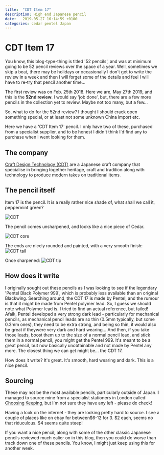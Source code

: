 ```yaml
---
title:  "CDT Item 17"
description: High end Japanese pencil
date:   2019-05-27 16:14:59 +0100
categories: cedar pentel Japan
---
```


# CDT Item 17

You know, this blog-type-thing is titled '52 pencils', and was at minimum going
to be 52 pencil reviews over the space of a year. Well, sometimes we skip a beat,
there may be holidays or occasionally I don't get to write the review in a week and
then I will forget some of the details and feel I will have to re-try that pencil
another time...

The first review was on Feb. 25th 2018. Here we are, May 27th 2019, and this is
the **52nd review**. I would say 'job done', but, there are a few more pencils in
the collection yet to review. Maybe not too many, but a few...

So, what to do for the 52nd review? I thought I should crack open something special,
or at least not some unknown China import etc.

Here we have a 'CDT Item 17' pencil. I only have two of these, purchased from a
specialist supplier, and to be honest I didn't think I'd find any to purchase when
I went looking for them.

## The company

[Craft Design Technology (CDT)](http://www.craftdesigntechnology.co.jp) are a
Japanese craft company that specialise in bringing together heritage, craft and
tradition along with technology to produce modern takes on traditional items.

## The pencil itself

Item 17 is the pencil. It is a really rather nice shade of, what shall we call it,
peppermint green?

![CDT]({{site.url}}/images/CDT.jpg)

The pencil comes unsharpened, and looks like a nice piece of Cedar.

![CDT core]({{site.url}}/images/CDT_core.jpg)

The ends are nicely rounded and painted, with a very smooth finish:
![CDT tail]({{site.url}}/images/CDT_tail.jpg)

Once sharpened:
![CDT tip]({{site.url}}/images/CDT_tip.jpg)

## How does it write

I originally sought out these pencils as I was looking to see if the legendary
'Pentel Black Polymer 999', which is probably less available than an original
Blackwing. Searching around, the CDT 17 is made by Pentel, and the rumour is
that it might be made from Pentel polymer lead. So, I guess we should note
what Polymer lead is. I tried to find an actual reference, but failed!
Afaik, Pentel developed a very strong dark lead - particularly for mechanical
pencils, as mechanical pencil leads are so thin (0.5mm typically, but some 0.3mm
ones), they need to be extra strong, and being so thin, it would also be great
if theywere very dark and hard wearing... And then, if you take those leads, boost
them up to the size of a normal pencil lead, and stick them in a normal pencil, you
might get the Pentel 999. It's meant to be a great pencil, but now basically
unobtainable and not made by Pentel any more. The closest thing we can get
might be... the CDT 17.

How does it write? It's great. It's smooth, hard wearing and dark. This is a nice
pencil.

## Sourcing

These may not be the most available pencils, particularly outside of Japan. I
managed to source mine from a specialist stationers in London called
[Choosing Keeping](https://choosingkeeping.com/collections/wood-pencils), but
I'm not sure they have any left - please do check!

Having a look on the internet - they are looking pretty hard to source. I see
a couple of places like on ebay for between$6-12 for 3. $2 each, seems no that
riduculous. $4 seems quite steep!

If you want a nice pencil, along with some of the other classic Japanese pencils
reviewed much ealier on in this blog, then you could do worse than track down one
of these pencils. You know, I might just keep using this for another week.

